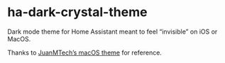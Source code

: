 # ha-dark-crystal-theme
Dark mode theme for Home Assistant meant to feel “invisible” on iOS or MacOS. 

Thanks to [JuanMTech’s macOS theme](https://github.com/JuanMTech/macOS-Theme) for reference.
